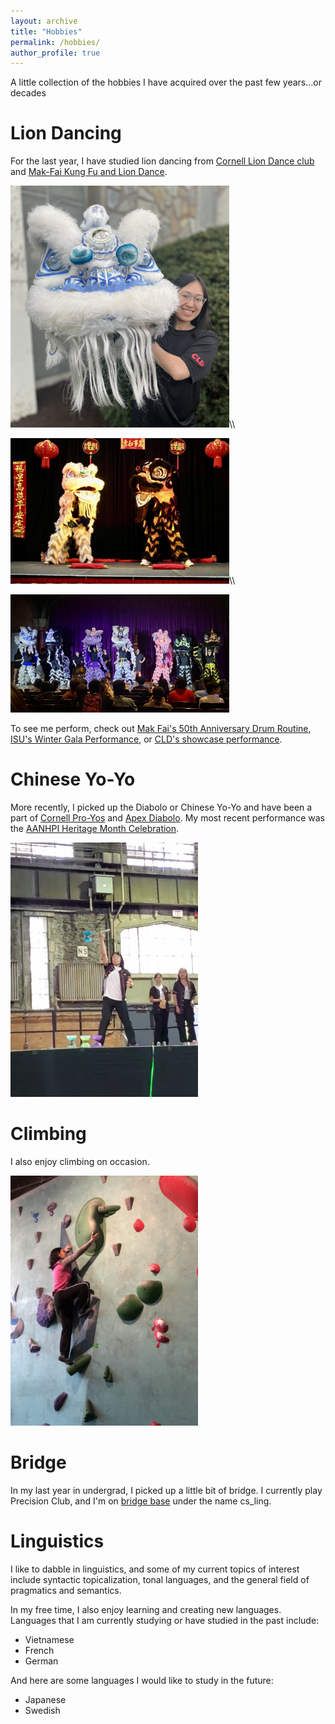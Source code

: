 ```yaml
---
layout: archive
title: "Hobbies"
permalink: /hobbies/
author_profile: true
---
```


A little collection of the hobbies I have acquired over the past few years...or decades

Lion Dancing
======

For the last year, I have studied lion dancing from [Cornell Lion Dance club](https://www.instagram.com/liondance_cornell/) and 
[Mak-Fai Kung Fu and Lion Dance](https://www.makfailiondance.com/).

<img src="/images/liondance1.jpg" alt="liondance1" width="350"/>\\\

<img src="/images/liondance2.jpg" alt="liondance2" width="350"/>\\\

<img src="/images/liondance3.jpg" alt="liondance3" width="350"/>


To see me perform, check out [Mak Fai's 50th Anniversary Drum Routine](https://www.instagram.com/reel/C_4CHfuS645/?igsh=ZGY0NGR4OXpueTE2),
[ISU's Winter Gala Performance](https://www.youtube.com/watch?v=O8_vOy84bfA), or [CLD's showcase performance](https://www.youtube.com/watch?v=KlDutedmz_c).


Chinese Yo-Yo
======

More recently, I picked up the Diabolo or Chinese Yo-Yo and have been a part of
[Cornell Pro-Yos](https://www.instagram.com/cuproyos/) and [Apex Diabolo](https://apexdiabolo.com/). My most recent performance
was the [AANHPI Heritage Month Celebration](https://www.youtube.com/watch?v=8xJhbPJH74M).

<img src="/images/diabolo1.jpg" alt="diabolo1" width="300"/>


Climbing 
======

I also enjoy climbing on occasion.

<img src="/images/climbing1.jpg" alt="climbing1" width="300"/>

Bridge
======

In my last year in undergrad, I picked up a little bit of bridge. I currently play Precision Club, and I'm
on [bridge base](https://www.bridgebase.com/) under the name cs_ling.


Linguistics
======
 
I like to dabble in linguistics, and some of my current topics of interest include syntactic topicalization, tonal languages, 
and the general field of pragmatics and semantics.

In my free time, I also enjoy learning and creating new languages. Languages that I am currently studying or have studied in the past include:

* Vietnamese
* French
* German

And here are some languages I would like to study in the future:

* Japanese
* Swedish

[//]: # (Twisty Puzzles)
[//]: # (======)






